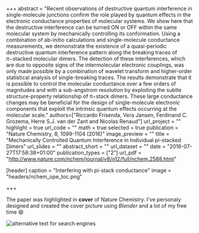 +++
abstract = "Recent observations of destructive quantum interference in single-molecule junctions confirm the role played by quantum effects in the electronic conductance properties of molecular systems. We show here that the destructive interference can be turned ON or OFF within the same molecular system by mechanically controlling its conformation. Using a combination of ab-initio calculations and single-molecule conductance measurements, we demonstrate the existence of a quasi-periodic destructive quantum interference pattern along the breaking traces of π−stacked molecular dimers. The detection of these interferences, which are due to opposite signs of the intermolecular electronic couplings, was only made possible by a combination of wavelet transform and higher-order statistical analysis of single-breaking traces. The results demonstrate that it is possible to control the molecular conductance over a few orders of magnitudes and with a sub-angstrom resolution by exploiting the subtle structure-property relationship of π−stack dimers. These large conductance changes may be beneficial for the design of single-molecule electronic components that exploit the intrinsic quantum effects occurring at the molecular scale."
authors=["Riccardo Frisenda, Vera Jansen, Ferdinand C. Grozema, Herre S.J. van der Zant and Nicolas Renaud"]
url_project = ""
highlight = true
url_code = ""
math = true
selected = true
publication = "Nature Chemistry, 8, 1099-1104 (2016)"
image_preview = ""
title = "Mechanically Controlled Quantum Interference in Individual pi-stacked Dimers"
url_slides = ""
abstract_short = ""
url_dataset = ""
date = "2016-07-27T17:58:38+01:00"
publication_types = ["2"]
url_pdf = "http://www.nature.com/nchem/journal/v8/n12/full/nchem.2588.html"



[header]
  caption = "Interfering with pi-stack conductance"
  image = "headers/nchem_ope_toc.png"

+++

The paper was highlighted in **cover** of Nature Chemistry. I've personaly designed and created the cover picture using _Blender_ and a lot of my free time :smile: 

![alternative text for search engines](/img/nchemcover.jpg)
